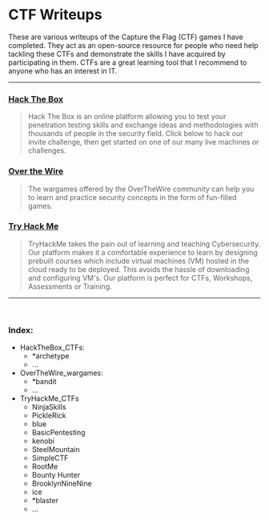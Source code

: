 # CTF Writeups

These are various writeups of the Capture the Flag (CTF) games I have completed. They act as an open-source resource for people who need help tackling these CTFs and demonstrate the skills I have acquired by participating in them. CTFs are a great learning tool that I recommend to anyone who has an interest in IT.

--- 

### [Hack The Box](https://www.hackthebox.eu/home)
> Hack The Box is an online platform allowing you to test your penetration testing skills and exchange ideas and methodologies with thousands of people in the security field. Click below to hack our invite challenge, then get started on one of our many live machines or challenges.

### [Over the Wire](https://overthewire.org/wargames/)
> The wargames offered by the OverTheWire community can help you to learn and practice security concepts in the form of fun-filled games.

### [Try Hack Me](https://tryhackme.com/dashboard)

> TryHackMe takes the pain out of learning and teaching Cybersecurity. Our platform makes it a comfortable experience to learn by designing prebuilt courses which include virtual machines (VM) hosted in the cloud ready to be deployed. This avoids the hassle of downloading and configuring VM's. Our platform is perfect for CTFs, Workshops, Assessments or Training.

---

<br>

### Index:

- HackTheBox_CTFs:
  - *archetype
  - ...
- OverTheWire_wargames:
  - *bandit
  - ...
- TryHackMe_CTFs
  - NinjaSkills
  - PickleRick
  - blue
  - BasicPentesting
  - kenobi
  - SteelMountain
  - SimpleCTF
  - RootMe
  - Bounty Hunter
  - BrooklynNineNine
  - ice
  - *blaster
  - ...